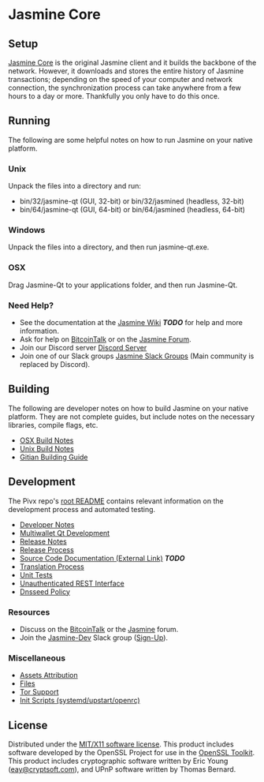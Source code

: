 Jasmine Core
=====================

Setup
---------------------
[Jasmine Core](http://jasmine.org/wallet) is the original Jasmine client and it builds the backbone of the network. However, it downloads and stores the entire history of Jasmine transactions; depending on the speed of your computer and network connection, the synchronization process can take anywhere from a few hours to a day or more. Thankfully you only have to do this once.

Running
---------------------
The following are some helpful notes on how to run Jasmine on your native platform.

### Unix

Unpack the files into a directory and run:

- bin/32/jasmine-qt (GUI, 32-bit) or bin/32/jasmined (headless, 32-bit)
- bin/64/jasmine-qt (GUI, 64-bit) or bin/64/jasmined (headless, 64-bit)

### Windows

Unpack the files into a directory, and then run jasmine-qt.exe.

### OSX

Drag Jasmine-Qt to your applications folder, and then run Jasmine-Qt.

### Need Help?

* See the documentation at the [Jasmine Wiki](https://en.bitcoin.it/wiki/Main_Page) ***TODO***
for help and more information.
* Ask for help on [BitcoinTalk](https://bitcointalk.org/index.php?topic=1262920.0) or on the [Jasmine Forum](http://forum.jasmine.org/).
* Join our Discord server [Discord Server](https://discord.jasmine.org)
* Join one of our Slack groups [Jasmine Slack Groups](https://jasmine.org/slack-logins/) (Main community is replaced by Discord).

Building
---------------------
The following are developer notes on how to build Jasmine on your native platform. They are not complete guides, but include notes on the necessary libraries, compile flags, etc.

- [OSX Build Notes](build-osx.md)
- [Unix Build Notes](build-unix.md)
- [Gitian Building Guide](gitian-building.md)

Development
---------------------
The Pivx repo's [root README](https://github.com/Jasmine-Project/Jasmine/blob/master/README.md) contains relevant information on the development process and automated testing.

- [Developer Notes](developer-notes.md)
- [Multiwallet Qt Development](multiwallet-qt.md)
- [Release Notes](release-notes.md)
- [Release Process](release-process.md)
- [Source Code Documentation (External Link)](https://dev.visucore.com/bitcoin/doxygen/) ***TODO***
- [Translation Process](translation_process.md)
- [Unit Tests](unit-tests.md)
- [Unauthenticated REST Interface](REST-interface.md)
- [Dnsseed Policy](dnsseed-policy.md)

### Resources

* Discuss on the [BitcoinTalk](https://bitcointalk.org/index.php?topic=1262920.0) or the [Jasmine](http://forum.jasmine.org/) forum.
* Join the [Jasmine-Dev](https://jasmine-dev.slack.com/) Slack group ([Sign-Up](https://jasmine-dev.herokuapp.com/)).

### Miscellaneous
- [Assets Attribution](assets-attribution.md)
- [Files](files.md)
- [Tor Support](tor.md)
- [Init Scripts (systemd/upstart/openrc)](init.md)

License
---------------------
Distributed under the [MIT/X11 software license](http://www.opensource.org/licenses/mit-license.php).
This product includes software developed by the OpenSSL Project for use in the [OpenSSL Toolkit](https://www.openssl.org/). This product includes
cryptographic software written by Eric Young ([eay@cryptsoft.com](mailto:eay@cryptsoft.com)), and UPnP software written by Thomas Bernard.
